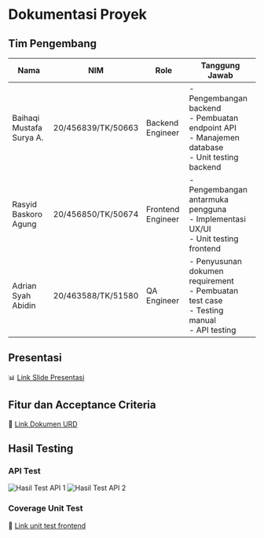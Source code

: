 # Dokumentasi Proyek

## Tim Pengembang
| Nama                     | NIM              | Role             | Tanggung Jawab                              |
|--------------------------|------------------|------------------|--------------------------------------------|
| Baihaqi Mustafa Surya A. | 20/456839/TK/50663 | Backend Engineer | - Pengembangan backend<br>- Pembuatan endpoint API<br>- Manajemen database<br>- Unit testing backend |
| Rasyid Baskoro Agung     | 20/456850/TK/50674 | Frontend Engineer| - Pengembangan antarmuka pengguna<br>- Implementasi UX/UI<br>- Unit testing frontend |
| Adrian Syah Abidin       | 20/463588/TK/51580 | QA Engineer      | - Penyusunan dokumen requirement<br>- Pembuatan test case<br>- Testing manual<br>- API testing |

## Presentasi
📊 [Link Slide Presentasi](https://www.canva.com/design/DAGnzn318Ks/qYM07eRFXLuhhEY8vPjRIw/edit)

## Fitur dan Acceptance Criteria
🔗 [Link Dokumen URD](https://docs.google.com/document/d/1YKR-j55tYq64zq93p6ZoHQboYU_ZWMYpQ0wIq7ddiCw/edit?usp=sharing)

## Hasil Testing
### API Test
![Hasil Test API 1](https://github.com/user-attachments/assets/6fc23977-4057-422d-93a8-78fb6fcc159e)
![Hasil Test API 2](https://github.com/user-attachments/assets/7c1aeae8-9af8-4512-ab44-23ca17c620c4)

### Coverage Unit Test
🔗 [Link unit test frontend](https://docs.google.com/document/d/1-oW3yVowKJeW-zp3KTotiiBE-NZzPCKxkMxnbGu35UM/edit?tab=t.0)


